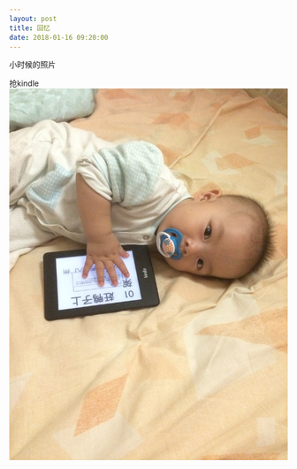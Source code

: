 ```yaml
---
layout: post
title: 回忆
date: 2018-01-16 09:20:00
---
```

小时候的照片
<!-- more -->
抢kindle
![](/pics/2015-09-28_20-56-16.jpeg)
